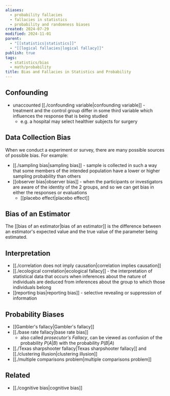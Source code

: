 ```yaml
---
aliases:
  - probability fallacies
  - fallacies in statistics
  - probability and randomness biases
created: 2024-07-29
modified: 2024-11-01
parent:
  - "[[statistics|statistics]]"
  - "[[logical fallacies|logical fallacy]]"
publish: true
tags:
  - statistics/bias
  - math/probability
title: Bias and Fallacies in Statistics and Probability
---
```

## Confounding
- unaccounted [[./confounding variable|confounding variable]] - treatment and the control group differ in some third variable which influences the response that is being studied
  - e.g. a hospital may select healthier subjects for surgery

## Data Collection Bias
When we conduct a experiment or survey, there are many possible sources of possible bias. For example:
- [[./sampling bias|sampling bias]] - sample is collected in such a way that some members of the intended population have a lower or higher sampling probability than others
- [[observer bias|observer bias]] - when the participants or investigators are aware of the identity of the 2 groups, and so we can get bias in either the responses or evaluations
  - [[placebo effect|placebo effect]]

## Bias of an Estimator
The [[bias of an estimator|bias of an estimator]] is the difference between an estimator's expected value and the true value of the parameter being estimated.

## Interpretation
- [[./correlation does not imply causation|correlation implies causation]]
- [[./ecological correlation|ecological fallacy]] - the interpretation of statistical data that occurs when inferences about the nature of individuals are deduced from inferences about the group to which those individuals belong
- [[reporting bias|reporting bias]] - selective revealing or suppression of information

## Probability Biases
- [[Gambler's fallacy|Gambler's fallacy]]
- [[./base rate fallacy|base rate bias]]
  - also called *prosecutor's Fallacy*, can be viewed as confusion of the  probability $P(A | B)$ with the probability $P(B | A)$
- [[./Texas sharpshooter fallacy|Texas sharpshooter fallacy]] and [[./clustering illusion|clustering illusion]]
- [[./multiple comparisons problem|multiple comparisons problem]]

## Related
- [[./cognitive bias|cognitive bias]]